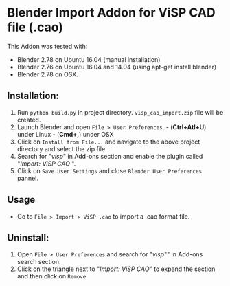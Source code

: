 # Blender Import Addon for ViSP CAD file (.cao)

This Addon was tested with:
- Blender 2.78 on Ubuntu 16.04 (manual installation)
- Blender 2.76 on Ubuntu 16.04 and 14.04 (using apt-get install blender)
- Blender 2.78 on OSX.

## Installation:

  1. Run `python build.py` in project directory. `visp_cao_import.zip` file will be created.
  2. Launch Blender and open `File > User Preferences`.
    - (**Ctrl+Atl+U**) under Linux
    - (**Cmd+,**) under OSX
  3. Click on `Install from File...` and navigate to the above project directory and select the zip file.
  4. Search for "*visp*" in Add-ons section and enable the plugin called "*Import: ViSP CAO* ".
  5. Click on `Save User Settings` and close `Blender User Preferences` pannel.


## Usage

* Go to `File > Import > ViSP .cao` to import a .cao format file.


## Uninstall:

  1. Open `File > User Preferences` and search for "*visp*"" in Add-ons search section.
  2. Click on the triangle next to "*Import: ViSP CAO*" to expand the section and then click on `Remove`.
